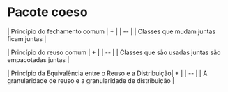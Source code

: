 # Pacote coeso

| Princípio do fechamento comum | + |
| -- |
| Classes que mudam juntas ficam juntas |

| Princípio do reuso comum | + |
| -- |
| Classes que são usadas juntas são empacotadas juntas |

| Princípio da Equivalência entre o Reuso e a Distribuição| + |
| -- |
| A granularidade de reuso e a granularidade de distribuição |
